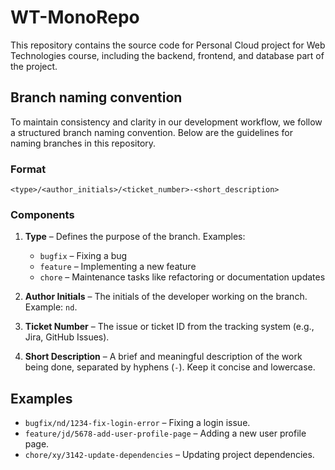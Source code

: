 # WT-MonoRepo

This repository contains the source code for Personal Cloud project for Web Technologies course, including the backend, frontend, and database part of the project.

## Branch naming convention

To maintain consistency and clarity in our development workflow, we follow a structured branch naming convention. Below are the guidelines for naming branches in this repository.  

### Format  

`<type>/<author_initials>/<ticket_number>-<short_description>`

### Components  

1. **Type** – Defines the purpose of the branch. Examples:  
   - `bugfix` – Fixing a bug  
   - `feature` – Implementing a new feature  
   - `chore` – Maintenance tasks like refactoring or documentation updates  

2. **Author Initials** – The initials of the developer working on the branch. Example: `nd`.  

3. **Ticket Number** – The issue or ticket ID from the tracking system (e.g., Jira, GitHub Issues).  

4. **Short Description** – A brief and meaningful description of the work being done, separated by hyphens (`-`). Keep it concise and lowercase.  

## Examples  

- `bugfix/nd/1234-fix-login-error` – Fixing a login issue.  
- `feature/jd/5678-add-user-profile-page` – Adding a new user profile page.  
- `chore/xy/3142-update-dependencies` – Updating project dependencies.
